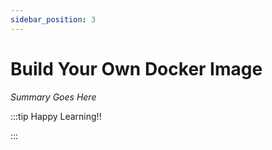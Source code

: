 ```yaml
---
sidebar_position: 3
---
```


# Build Your Own Docker Image

_Summary Goes Here_

:::tip Happy Learning!!

<QuestButton text="Go To Quest" />

:::



